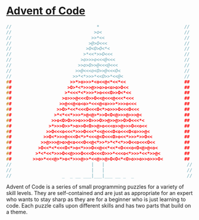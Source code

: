 # [Advent of Code](http://adventofcode.com/)

```c
//                                *                                //
//                               >o<                               //
//                              >>*<<                              //
//                             >@>O<<<                             //
//                            >O<O>O<*<                            //
//                           >*<<*>>O<<<                           //
//                          >o>>>o<<<@<<<                          //
//                         >>o>O>>@<<<@<<<                         //
//                        >>@<<<o<O>>@<<<O<                        //
//                       >>*<*>>>*<<O>>*<<@<                       //
##                      >>*>o>>>*<o<<@<*<<*<<                      ##
##                     >O>*<*>>>@>>o>o<o>o>O<<                     ##
##                    >*<<<*<*>>>*>o<<<O>>O<*<<                    ##
##                   >o>>>@<<<O>>O<<@<<<@<<<*<<<                   ##
##                  >>@<<@<o<o>*<<<@<o>>>*>>>o<<<                  ##
##                 >>O>*<<*<<<O<<<O<*>o>>>O<<<O<<<                 ##
##                >*<*<<*>>>*>@<@>*>>O<O<@>>>@>>>@<                ##
##               >>o<O>O>>>o>>>O>>>O>>@>>@>>O>O<<<*<               ##
##              >*>>>O>>*>o>>O<O>>@>o<<<o>>@>>>O<<o<<              ##
##             >>O<<<o<<<*>>>O<<<*<<@<<<O<o<<<O<o>>>@<             ##
##            >>O<*>>>@<<<O<*>*<<<@<O<<<O>o<<*>>>*>>O<<            ##
##           >>@>>>@>o>@<o<<<O<<@<*>>*>*<*<*>>O<<o<<<O<<           ##
##          >O<<*<*<<<O<*>o<*>>>O<<@<<*<<*<O<<<o<O<@>@<o<          ##
##         >*<*<<*>>>O<<@>>>O<<<O<<<O>>>*<<<o<*>>>*<<*>>@<         ##
##        >>o>*<<<@>*>o<*>>>@>>*<<@>>@>O<O<*<O>o>>o>>o>>>O<        ##
//                              |   |                               //
//                              |   |                               //
//                   _  _ __ ___|___|___ __ _  _                    //
```

Advent of Code is a series of small programming puzzles for a variety of skill levels. They are self-contained and are just as appropriate for an expert who wants to stay sharp as they are for a beginner who is just learning to code. Each puzzle calls upon different skills and has two parts that build on a theme.
